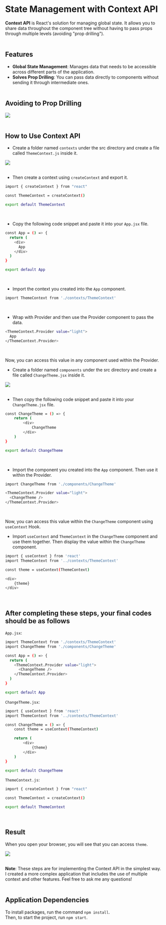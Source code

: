 # State Management with Context API
**Context API** is React's solution for managing global state. It allows you to share data throughout the component tree without having to pass props through multiple levels (avoiding "prop drilling"). <br><br>

## Features
- **Global State Management**: Manages data that needs to be accessible across different parts of the application.
- **Solves Prop Drilling**: You can pass data directly to components without sending it through intermediate ones. <br><br>

## Avoiding to Prop Drilling
<img src="https://github.com/user-attachments/assets/a3dad527-fb2a-4b75-b796-c3c008b2acbc"> <br><br>

## How to Use Context API
- Create a folder named `contexts` under the src directory and create a file called `ThemeContext.js` inside it.

<img src="https://github.com/user-attachments/assets/d2bdcd77-99db-4b24-aad9-6cef32210938"> <br><br>

- Then create a context using `createContext` and export it.
```bash 
import { createContext } from "react"

const ThemeContext = createContext()

export default ThemeContext
```
<br>

- Copy the following code snippet and paste it into your `App.jsx` file.
```bash 
const App = () => {
  return (
    <div>
      App
    </div>
  )
}

export default App
```
<br>

- Import the context you created into the `App` component.
```bash 
import ThemeContext from './contexts/ThemeContext'
```
<br>

- Wrap with Provider and then use the Provider component to pass the data.
```bash 
<ThemeContext.Provider value="light">
  App
</ThemeContext.Provider>
```
<br>

Now, you can access this value in any component used within the Provider.

- Create a folder named `components` under the src directory and create a file called `ChangeTheme.jsx` inside it.
  
<img src="https://github.com/user-attachments/assets/aece06c6-7c7d-4ea4-8176-8a163247103c"> <br><br>

- Then copy the following code snippet and paste it into your `ChangeTheme.jsx` file.
```bash 
const ChangeTheme = () => {
    return (
        <div>
            ChangeTheme
        </div>
    )
}

export default ChangeTheme
```
<br>

- Import the component you created into the `App` component. Then use it within the Provider.
```bash 
import ChangeTheme from './components/ChangeTheme'
```

```bash 
<ThemeContext.Provider value="light">
  <ChangeTheme />
</ThemeContext.Provider>
```
<br>

Now, you can access this value within the `ChangeTheme` component using `useContext` Hook.

- Import `useContext` and `ThemeContext` in the `ChangeTheme` component and use them together. Then display the value within the `ChangeTheme` component.
```bash
import { useContext } from 'react'
import ThemeContext from '../contexts/ThemeContext'
```

```bash
const theme = useContext(ThemeContext)
```

```bash
<div>
    {theme}
</div>
```
<br>

## After completing these steps, your final codes should be as follows

`App.jsx`:
```bash
import ThemeContext from './contexts/ThemeContext'
import ChangeTheme from './components/ChangeTheme'

const App = () => {
  return (
    <ThemeContext.Provider value="light">
      <ChangeTheme />
    </ThemeContext.Provider>
  )
}

export default App
```

`ChangeTheme.jsx`:
```bash
import { useContext } from 'react'
import ThemeContext from '../contexts/ThemeContext'

const ChangeTheme = () => {
    const theme = useContext(ThemeContext)

    return (
        <div>
            {theme}
        </div>
    )
}

export default ChangeTheme
```

`ThemeContext.js`:
```bash 
import { createContext } from "react"

const ThemeContext = createContext()

export default ThemeContext
```
<br>

## Result
When you open your browser, you will see that you can access `theme`.

<img src="https://github.com/user-attachments/assets/e7284b47-e76e-46ad-8c9f-531bb099a1e3"> <br><br>

**Note**: These steps are for implementing the Context API in the simplest way. I created a more complex application that includes the use of multiple context and other features. Feel free to ask me any questions! <br><br>

## Application Dependencies
To install packages, run the command `npm install`. <br> 
Then, to start the project, run `npm start`.
